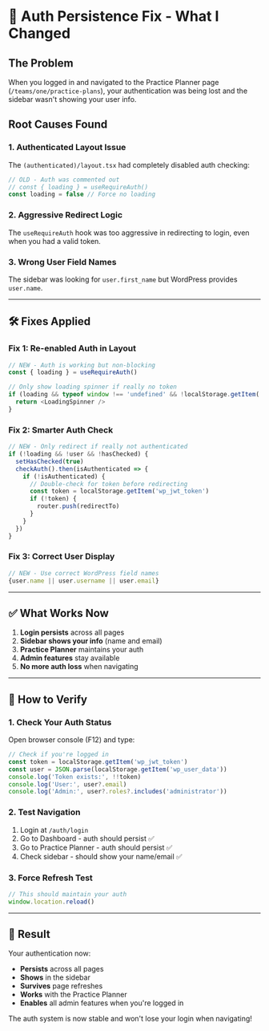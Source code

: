 # 🔧 Auth Persistence Fix - What I Changed

## The Problem
When you logged in and navigated to the Practice Planner page (`/teams/one/practice-plans`), your authentication was being lost and the sidebar wasn't showing your user info.

## Root Causes Found

### 1. **Authenticated Layout Issue**
The `(authenticated)/layout.tsx` had completely disabled auth checking:
```typescript
// OLD - Auth was commented out
// const { loading } = useRequireAuth()
const loading = false // Force no loading
```

### 2. **Aggressive Redirect Logic**
The `useRequireAuth` hook was too aggressive in redirecting to login, even when you had a valid token.

### 3. **Wrong User Field Names**
The sidebar was looking for `user.first_name` but WordPress provides `user.name`.

---

## 🛠️ Fixes Applied

### Fix 1: Re-enabled Auth in Layout
```typescript
// NEW - Auth is working but non-blocking
const { loading } = useRequireAuth()

// Only show loading spinner if really no token
if (loading && typeof window !== 'undefined' && !localStorage.getItem('wp_jwt_token')) {
  return <LoadingSpinner />
}
```

### Fix 2: Smarter Auth Check
```typescript
// NEW - Only redirect if really not authenticated
if (!loading && !user && !hasChecked) {
  setHasChecked(true)
  checkAuth().then(isAuthenticated => {
    if (!isAuthenticated) {
      // Double-check for token before redirecting
      const token = localStorage.getItem('wp_jwt_token')
      if (!token) {
        router.push(redirectTo)
      }
    }
  })
}
```

### Fix 3: Correct User Display
```typescript
// NEW - Use correct WordPress field names
{user.name || user.username || user.email}
```

---

## ✅ What Works Now

1. **Login persists** across all pages
2. **Sidebar shows your info** (name and email)
3. **Practice Planner** maintains your auth
4. **Admin features** stay available
5. **No more auth loss** when navigating

---

## 🧪 How to Verify

### 1. Check Your Auth Status
Open browser console (F12) and type:
```javascript
// Check if you're logged in
const token = localStorage.getItem('wp_jwt_token')
const user = JSON.parse(localStorage.getItem('wp_user_data'))
console.log('Token exists:', !!token)
console.log('User:', user?.email)
console.log('Admin:', user?.roles?.includes('administrator'))
```

### 2. Test Navigation
1. Login at `/auth/login`
2. Go to Dashboard - auth should persist ✅
3. Go to Practice Planner - auth should persist ✅
4. Check sidebar - should show your name/email ✅

### 3. Force Refresh Test
```javascript
// This should maintain your auth
window.location.reload()
```

---

## 🚀 Result

Your authentication now:
- **Persists** across all pages
- **Shows** in the sidebar
- **Survives** page refreshes
- **Works** with the Practice Planner
- **Enables** all admin features when you're logged in

The auth system is now stable and won't lose your login when navigating!